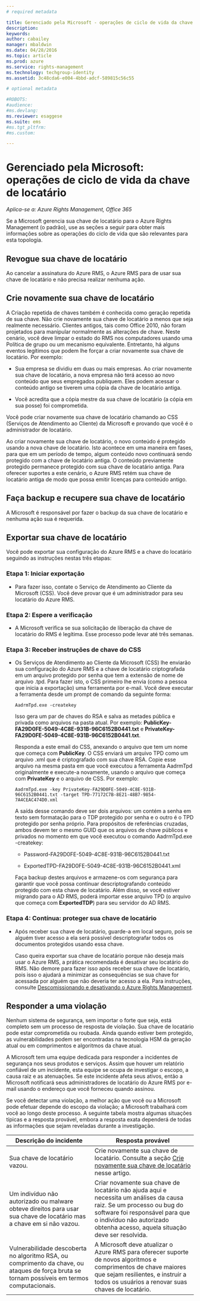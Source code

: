 ```yaml
---
# required metadata

title: Gerenciado pela Microsoft - operações de ciclo de vida da chave de locatário | Azure RMS
description:
keywords:
author: cabailey
manager: mbaldwin
ms.date: 04/28/2016
ms.topic: article
ms.prod: azure
ms.service: rights-management
ms.technology: techgroup-identity
ms.assetid: 3c48cda6-e004-4bbd-adcf-589815c56c55

# optional metadata

#ROBOTS:
#audience:
#ms.devlang:
ms.reviewer: esaggese
ms.suite: ems
#ms.tgt_pltfrm:
#ms.custom:

---
```



# Gerenciado pela Microsoft: operações de ciclo de vida da chave de locatário

*Aplica-se a: Azure Rights Management, Office 365*

Se a Microsoft gerencia sua chave de locatário para o Azure Rights Management (o padrão), use as seções a seguir para obter mais informações sobre as operações do ciclo de vida que são relevantes para esta topologia.

## Revogue sua chave de locatário
Ao cancelar a assinatura do Azure RMS, o Azure RMS para de usar sua chave de locatário e não precisa realizar nenhuma ação.

## Crie novamente sua chave de locatário
A Criação repetida de chaves também é conhecida como geração repetida de sua chave. Não crie novamente sua chave de locatário a menos que seja realmente necessário. Clientes antigos, tais como Office 2010, não foram projetados para manipular normalmente as alterações de chave. Neste cenário, você deve limpar o estado do RMS nos computadores usando uma Política de grupo ou um mecanismo equivalente. Entretanto, há alguns eventos legítimos que podem lhe forçar a criar novamente sua chave de locatário. Por exemplo:

-   Sua empresa se dividiu em duas ou mais empresas. Ao criar novamente sua chave de locatário, a nova empresa não terá acesso ao novo conteúdo que seus empregados publiquem. Eles podem acessar o conteúdo antigo se tiverem uma cópia da chave de locatário antiga.

-   Você acredita que a cópia mestre da sua chave de locatário (a cópia em sua posse) foi comprometida.

Você pode criar novamente sua chave de locatário chamando ao CSS (Serviços de Atendimento ao Cliente) da Microsoft e provando que você é o administrador de locatário.

Ao criar novamente sua chave de locatário, o novo conteúdo é protegido usando a nova chave de locatário. Isto acontece em uma maneira em fases, para que em um período de tempo, algum conteúdo novo continuará sendo protegido com a chave de locatário antiga. O conteúdo previamente protegido permanece protegido com sua chave de locatário antiga. Para oferecer suportes a este cenário, o Azure RMS retém sua chave de locatário antiga de modo que possa emitir licenças para conteúdo antigo.

## Faça backup e recupere sua chave de locatário
A Microsoft é responsável por fazer o backup da sua chave de locatário e nenhuma ação sua é requerida.

## Exportar sua chave de locatário
Você pode exportar sua configuração do Azure RMS e a chave do locatário seguindo as instruções nestas três etapas:

### Etapa 1: Iniciar exportação

-   Para fazer isso, contate o Serviço de Atendimento ao Cliente da Microsoft (CSS). Você deve provar que é um administrador para seu locatário do Azure RMS.

### Etapa 2: Espere a verificação

-   A Microsoft verifica se sua solicitação de liberação da chave de locatário do RMS é legítima. Esse processo pode levar até três semanas.

### Etapa 3: Receber instruções de chave do CSS

-   Os Serviços de Atendimento ao Cliente da Microsoft (CSS) lhe enviarão sua configuração do Azure RMS e a chave de locatário criptografada em um arquivo protegido por senha que tem a extensão de nome de arquivo .tpd. Para fazer isto, o CSS primeiro lhe envia (como a pessoa que inicia a exportação) uma ferramenta por e-mail. Você deve executar a ferramenta desde um prompt de comando da seguinte forma:

    ```
    AadrmTpd.exe -createkey
    ```
    Isso gera um par de chaves do RSA e salva as metades pública e privada como arquivos na pasta atual. Por exemplo: **PublicKey-FA29D0FE-5049-4C8E-931B-96C6152B0441.txt** e **PrivateKey-FA29D0FE-5049-4C8E-931B-96C6152B0441.txt**.

    Responda a este email do CSS, anexando o arquivo que tem um nome que começa com **PublicKey**. O CSS enviará um arquivo TPD como um arquivo .xml que é criptografado com sua chave RSA. Copie esse arquivo na mesma pasta em que você executou a ferramenta AadrmTpd originalmente e execute-a novamente, usando o arquivo que começa com **PrivateKey** e o arquivo de CSS. Por exemplo:

    ```
    AadrmTpd.exe -key PrivateKey-FA29D0FE-5049-4C8E-931B-96C6152B0441.txt -target TPD-77172C7B-8E21-48B7-9854-7A4CEAC474D0.xml
    ```
    A saída desse comando deve ser dois arquivos: um contém a senha em texto sem formatação para o TDP protegido por senha e o outro é o TPD protegido por senha próprio. Para propósitos de referências cruzadas, ambos devem ter o mesmo GUID que os arquivos de chave públicos e privados no momento em que você executou o comando AadrmTpd.exe -createkey:

    -   Password-FA29D0FE-5049-4C8E-931B-96C6152B0441.txt

    -   ExportedTPD-FA29D0FE-5049-4C8E-931B-96C6152B0441.xml

    Faça backup destes arquivos e armazene-os com segurança para garantir que você possa continuar descriptografando conteúdo protegido com esta chave de locatário. Além disso, se você estiver migrando para o AD RMS, poderá importar esse arquivo TPD (o arquivo que começa com **ExportedTDP**) para seu servidor do AD RMS.

### Etapa 4: Contínua: proteger sua chave de locatário

-   Após receber sua chave de locatário, guarde-a em local seguro, pois se alguém tiver acesso a ela será possível descriptografar todos os documentos protegidos usando essa chave.

    Caso queira exportar sua chave de locatário porque não deseja mais usar o Azure RMS, a prática recomendada é desativar seu locatário do RMS. Não demore para fazer isso após receber sua chave de locatário, pois isso o ajudará a minimizar as consequências se sua chave for acessada por alguém que não deveria ter acesso a ela. Para instruções, consulte [Descomissionando e desativando o Azure Rights Management](decommission-deactivate.md).

## Responder a uma violação
Nenhum sistema de segurança, sem importar o forte que seja, está completo sem um processo de resposta de violação. Sua chave de locatário pode estar comprometida ou roubada. Ainda quando estiver bem protegido, as vulnerabilidades podem ser encontradas na tecnologia HSM da geração atual ou em comprimentos e algoritmos da chave atual.

A Microsoft tem uma equipe dedicada para responder a incidentes de segurança nos seus produtos e serviços. Assim que houver um relatório confiável de um incidente, esta equipe se ocupa de investigar o escopo, a causa raiz e as atenuações. Se este incidente afeta seus ativos, então a Microsoft notificará seus administradores de locatário do Azure RMS por e-mail usando o endereço que você forneceu quando assinou.

Se você detectar uma violação, a melhor ação que você ou a Microsoft pode efetuar depende do escopo da violação; a Microsoft trabalhará com você ao longo deste processo. A seguinte tabela mostra algumas situações típicas e a resposta provável, embora a resposta exata dependerá de todas as informações que sejam reveladas durante a investigação.

|Descrição do incidente|Resposta provável|
|------------------------|-------------------|
|Sua chave de locatário vazou.|Crie novamente sua chave de locatário. Consulte a seção [Crie novamente sua chave de locatário](operations-tenant-key.md#re-key-your-tenant-key) nesse artigo.|
|Um indivíduo não autorizado ou malware obteve direitos para usar sua chave de locatário mas a chave em si não vazou.|Criar novamente sua chave de locatário não ajuda aqui e necessita um análises da causa raiz. Se um processo ou bug do software foi responsável para que o indivíduo não autorizado obtenha acesso, aquela situação deve ser resolvida.|
|Vulnerabilidade descoberta no algoritmo RSA, ou comprimento da chave, ou ataques de força bruta se tornam possíveis em termos computacionais.|A Microsoft deve atualizar o Azure RMS para oferecer suporte de novos algoritmos e comprimentos de chave maiores que sejam resilientes, e instruir a todos os usuários a renovar suas chaves de locatário.|




<!--HONumber=Apr16_HO4-->


